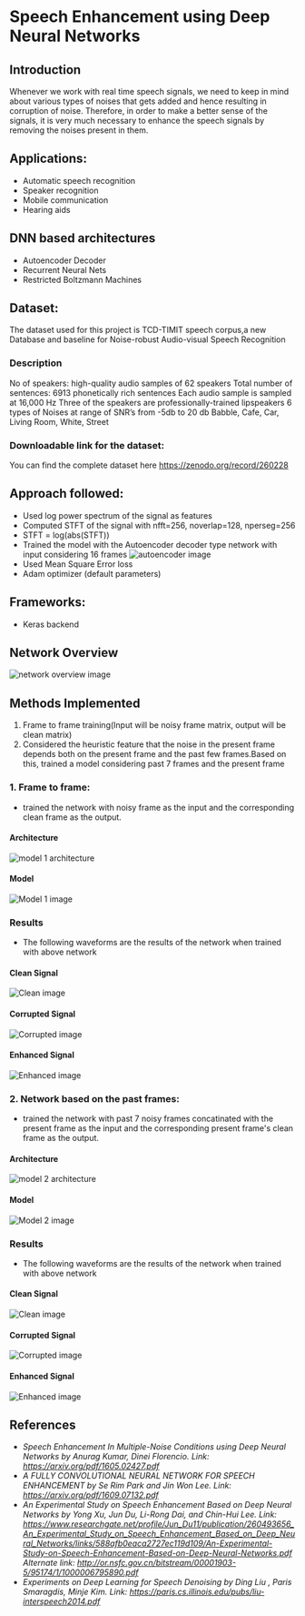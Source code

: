 # Speech Enhancement using Deep Neural Networks
## Introduction
Whenever we work with real time speech signals, we need to keep in mind about various types of noises that gets added and hence resulting in corruption of noise.
Therefore, in order to make a better sense of the signals, it is very much necessary to enhance the speech signals by removing the noises present in them. 
## Applications:
* Automatic speech recognition
* Speaker recognition
* Mobile communication
* Hearing aids 

## DNN based architectures
* Autoencoder Decoder 
* Recurrent Neural Nets
* Restricted Boltzmann Machines

## Dataset:
The dataset used for this project is TCD-TIMIT speech corpus,a new Database and baseline for Noise-robust Audio-visual Speech Recognition

### Description
No of speakers: high-quality audio samples of 62 speakers
Total number of sentences: 6913 phonetically rich sentences
Each audio sample is sampled at 16,000 Hz
Three of the speakers are professionally-trained lipspeakers
6 types of Noises at range of SNR’s from -5db to 20 db
Babble, Cafe, Car, Living Room, White, Street

### Downloadable link for the dataset:
You can find the complete dataset here https://zenodo.org/record/260228

## Approach followed:
* Used log power spectrum of the signal as features
* Computed STFT of the signal with nfft=256, noverlap=128, nperseg=256
* STFT = log(abs(STFT))
* Trained the model with the Autoencoder decoder type network with input considering 16 frames 
![autoencoder image](images/autoencoder.JPG) 
* Used Mean Square Error loss
* Adam optimizer (default parameters)

## Frameworks:
* Keras backend

## Network Overview
![network overview image](images/overview.JPG)

## Methods Implemented

1. Frame to frame training(Input will be noisy frame matrix, output will be clean matrix)
2. Considered the heuristic feature that the noise in the present frame depends both on the present frame and the past few frames.Based on this, trained a model considering past 7 frames and the present frame

### 1. Frame to frame:
* trained the network with noisy frame as the input and the corresponding clean frame as the output.

#### Architecture
![model 1 architecture](images/singleframe.JPG)

#### Model
![Model 1 image](images/model1.png)

### Results
* The following waveforms are the results of the network when trained with above network 

#### Clean Signal
![Clean image](images/clean1.png)

#### Corrupted Signal
![Corrupted image](images/noise1.png)

#### Enhanced Signal
![Enhanced image](images/estimated1.png)


### 2. Network based on the past frames:
* trained the network with past 7 noisy frames concatinated with the present frame as the input and the corresponding present frame's clean frame as the output.

#### Architecture
![model 2 architecture](images/pastframes.png)

#### Model
![Model 2 image](images/model2.png)

### Results
* The following waveforms are the results of the network when trained with above network 

#### Clean Signal
![Clean image](images/clean2.png)

#### Corrupted Signal
![Corrupted image](images/noise2.png)

#### Enhanced Signal
![Enhanced image](images/estimated2.png)

## References
* <i>Speech Enhancement In Multiple-Noise Conditions using Deep Neural Networks by Anurag Kumar, Dinei Florencio. Link: https://arxiv.org/pdf/1605.02427.pdf</i>
* <i>A FULLY CONVOLUTIONAL NEURAL NETWORK FOR SPEECH ENHANCEMENT by Se Rim Park and Jin Won Lee. Link: https://arxiv.org/pdf/1609.07132.pdf</i>
* <i>An Experimental Study on Speech Enhancement Based on Deep Neural Networks by Yong Xu, Jun Du, Li-Rong Dai, and Chin-Hui Lee. Link: https://www.researchgate.net/profile/Jun_Du11/publication/260493656_An_Experimental_Study_on_Speech_Enhancement_Based_on_Deep_Neural_Networks/links/588afb0eaca2727ec119d109/An-Experimental-Study-on-Speech-Enhancement-Based-on-Deep-Neural-Networks.pdf Alternate link: http://or.nsfc.gov.cn/bitstream/00001903-5/95174/1/1000006795890.pdf</i>
* <i>Experiments on Deep Learning for Speech Denoising by Ding Liu , Paris Smaragdis, Minje Kim. Link: https://paris.cs.illinois.edu/pubs/liu-interspeech2014.pdf</i>
